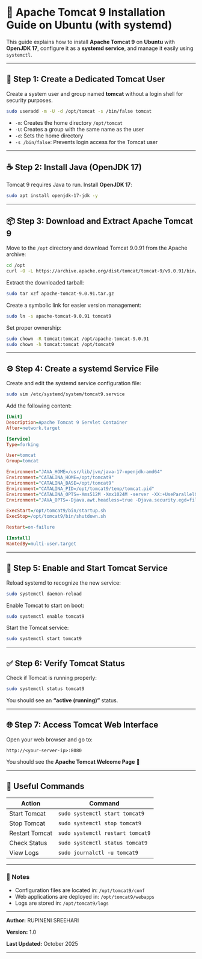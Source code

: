 # 🚀 Apache Tomcat 9 Installation Guide on Ubuntu (with systemd)

This guide explains how to install **Apache Tomcat 9** on **Ubuntu** with **OpenJDK 17**, configure it as a **systemd service**, and manage it easily using `systemctl`.

---

## 🧩 Step 1: Create a Dedicated Tomcat User

Create a system user and group named **tomcat** without a login shell for security purposes.

```bash
sudo useradd -m -U -d /opt/tomcat -s /bin/false tomcat
````

* `-m`: Creates the home directory `/opt/tomcat`
* `-U`: Creates a group with the same name as the user
* `-d`: Sets the home directory
* `-s /bin/false`: Prevents login access for the Tomcat user

---

## ☕ Step 2: Install Java (OpenJDK 17)

Tomcat 9 requires Java to run. Install **OpenJDK 17**:

```bash
sudo apt install openjdk-17-jdk -y
```

---

## 📦 Step 3: Download and Extract Apache Tomcat 9

Move to the `/opt` directory and download Tomcat 9.0.91 from the Apache archive:

```bash
cd /opt
curl -O -L https://archive.apache.org/dist/tomcat/tomcat-9/v9.0.91/bin/apache-tomcat-9.0.91.tar.gz
```

Extract the downloaded tarball:

```bash
sudo tar xzf apache-tomcat-9.0.91.tar.gz
```

Create a symbolic link for easier version management:

```bash
sudo ln -s apache-tomcat-9.0.91 tomcat9
```

Set proper ownership:

```bash
sudo chown -R tomcat:tomcat /opt/apache-tomcat-9.0.91
sudo chown -h tomcat:tomcat /opt/tomcat9
```

---

## ⚙️ Step 4: Create a systemd Service File

Create and edit the systemd service configuration file:

```bash
sudo vim /etc/systemd/system/tomcat9.service
```

Add the following content:

```ini
[Unit]
Description=Apache Tomcat 9 Servlet Container
After=network.target

[Service]
Type=forking

User=tomcat
Group=tomcat

Environment="JAVA_HOME=/usr/lib/jvm/java-17-openjdk-amd64"
Environment="CATALINA_HOME=/opt/tomcat9"
Environment="CATALINA_BASE=/opt/tomcat9"
Environment="CATALINA_PID=/opt/tomcat9/temp/tomcat.pid"
Environment="CATALINA_OPTS=-Xms512M -Xmx1024M -server -XX:+UseParallelGC"
Environment="JAVA_OPTS=-Djava.awt.headless=true -Djava.security.egd=file:/dev/./urandom"

ExecStart=/opt/tomcat9/bin/startup.sh
ExecStop=/opt/tomcat9/bin/shutdown.sh

Restart=on-failure

[Install]
WantedBy=multi-user.target
```

---

## 🔁 Step 5: Enable and Start Tomcat Service

Reload systemd to recognize the new service:

```bash
sudo systemctl daemon-reload
```

Enable Tomcat to start on boot:

```bash
sudo systemctl enable tomcat9
```

Start the Tomcat service:

```bash
sudo systemctl start tomcat9
```

---

## ✅ Step 6: Verify Tomcat Status

Check if Tomcat is running properly:

```bash
sudo systemctl status tomcat9
```

You should see an **“active (running)”** status.

---

## 🌐 Step 7: Access Tomcat Web Interface

Open your web browser and go to:

```
http://<your-server-ip>:8080
```

You should see the **Apache Tomcat Welcome Page** 🎉

---

## 🧰 Useful Commands

| Action         | Command                          |
| -------------- | -------------------------------- |
| Start Tomcat   | `sudo systemctl start tomcat9`   |
| Stop Tomcat    | `sudo systemctl stop tomcat9`    |
| Restart Tomcat | `sudo systemctl restart tomcat9` |
| Check Status   | `sudo systemctl status tomcat9`  |
| View Logs      | `sudo journalctl -u tomcat9`     |

---

### 📝 Notes

* Configuration files are located in: `/opt/tomcat9/conf`
* Web applications are deployed in: `/opt/tomcat9/webapps`
* Logs are stored in: `/opt/tomcat9/logs`

---

**Author:** RUPINENI SREEHARI

**Version:** 1.0

**Last Updated:** October 2025

---


